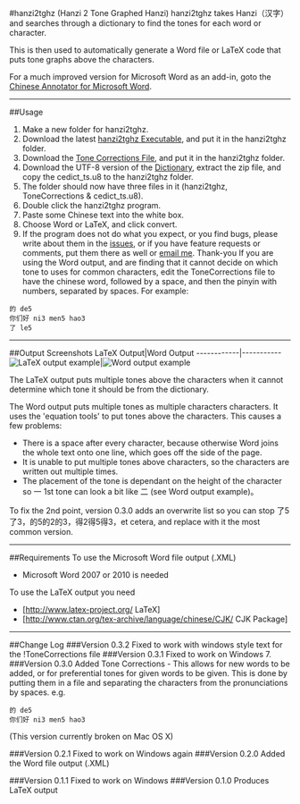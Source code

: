 #hanzi2tghz (Hanzi 2 Tone Graphed Hanzi)
hanzi2tghz takes Hanzi（汉字）and searches through a dictionary to find the tones for each word or character. 

This is then used to automatically generate a Word file or LaTeX code that puts tone graphs above the characters.

For a much improved version for Microsoft Word as an add-in, goto the [Chinese Annotator for Microsoft Word](https://twighk.github.io/tghz-word-tone-annotator/).

----

##Usage
1. Make a new folder for hanzi2tghz.
2. Download the latest [hanzi2tghz Executable](https://code.google.com/p/hanzi2tghz/downloads/list), and put it in the hanzi2tghz folder.
3. Download the [Tone Corrections File](https://code.google.com/p/hanzi2tghz/downloads/list), and put it in the hanzi2tghz folder.
4. Download the UTF-8 version of the [Dictionary](http://www.mdbg.net/chindict/chindict.php?page=cedict), extract the zip file, and copy the cedict_ts.u8 to the hanzi2tghz folder.
5. The folder should now have three files in it (hanzi2tghz, ToneCorrections & cedict_ts.u8).
6. Double click the hanzi2tghz program.
7. Paste some Chinese text into the white box. 
8. Choose Word or LaTeX, and click convert.
9. If the program does not do what you expect, or you find bugs, please write about them in the [issues](https://code.google.com/p/hanzi2tghz/issues/list), or if you have feature requests or comments, put them there as well or [email me](http://www.google.com/recaptcha/mailhide/d?k=01NPKkqVdpvGCxT19t2FK-Zw==&c=nCA8B1q_gIq9ORG1LB4DfW-z0SdUwQXlicZ-lR7pil8= ). Thank-you 
If you are using the Word output, and are finding that it cannot decide on which tone to uses for common characters, edit the ToneCorrections file to have the chinese word, followed by a space, and then the pinyin with numbers, separated by spaces. For example: 
```
的 de5
你们好 ni3 men5 hao3
了 le5
```
----


##Output Screenshots
LaTeX Output|Word Output
------------|-----------
![LaTeX output example](http://hanzi2tghz.googlecode.com/files/OutputLaTeX.png)|![Word output example](http://hanzi2tghz.googlecode.com/files/Word2007%20output.png)

The LaTeX output puts multiple tones above the characters when it cannot determine which tone it should be from the dictionary.

The Word output puts multiple tones as multiple characters characters. It uses the 'equation tools' to put tones above the characters. This causes a few problems:
  * There is a space after every character, because otherwise Word joins the whole text onto one line, which goes off the side of the page. 
  * It is unable to put multiple tones above characters, so the characters are written out multiple times.
  * The placement of the tone is dependant on the height of the character so 一 1st tone can look a bit like 二 (see Word output example)。

To fix the 2nd point, version 0.3.0 adds an overwrite list so you can stop 了5了3，的5的2的3，得2得5得3，et cetera, and replace with it the most common version.


----


##Requirements
To use the Microsoft Word file output (.XML)
  * Microsoft Word 2007 or 2010 is needed

To use the LaTeX output you need 
  * [http://www.latex-project.org/ LaTeX]
  * [http://www.ctan.org/tex-archive/language/chinese/CJK/ CJK Package]


----


##Change Log
###Version 0.3.2
Fixed to work with windows style text for the !ToneCorrections file
###Version 0.3.1
Fixed to work on Windows 7.
###Version 0.3.0
Added Tone Corrections - This allows for new words to be added, or for preferential tones for given words to be given. This is done by putting them in a file and separating the characters from the pronunciations by spaces. e.g. 
```
的 de5
你们好 ni3 men5 hao3
```
(This version currently broken on Mac OS X)



###Version 0.2.1
Fixed to work on Windows again
###Version 0.2.0
Added the Word file output (.XML)



###Version 0.1.1
Fixed to work on Windows
###Version 0.1.0
Produces LaTeX output

